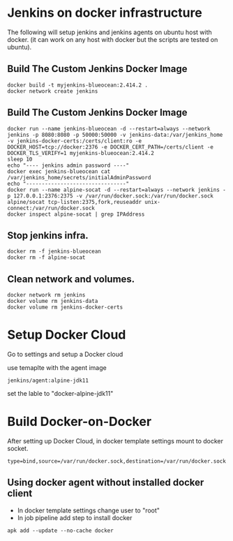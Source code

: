 # Jenkins on docker infrastructure

The following will setup jenkins and jenkins agents on ubuntu host with docker. (it can work on any host with docker but the scripts are tested on ubuntu).

## Build The Custom Jenkins Docker Image

``` shell
docker build -t myjenkins-blueocean:2.414.2 .
docker network create jenkins
```

## Build The Custom Jenkins Docker Image

``` shell
docker run --name jenkins-blueocean -d --restart=always --network jenkins -p 8080:8080 -p 50000:50000 -v jenkins-data:/var/jenkins_home -v jenkins-docker-certs:/certs/client:ro -e DOCKER_HOST=tcp://docker:2376 -e DOCKER_CERT_PATH=/certs/client -e DOCKER_TLS_VERIFY=1 myjenkins-blueocean:2.414.2
sleep 10
echo "---- jenkins admin password ----"
docker exec jenkins-blueocean cat /var/jenkins_home/secrets/initialAdminPassword
echo "--------------------------------"
docker run --name alpine-socat -d --restart=always --network jenkins -p 127.0.0.1:2376:2375 -v /var/run/docker.sock:/var/run/docker.sock alpine/socat tcp-listen:2375,fork,reuseaddr unix-connect:/var/run/docker.sock
docker inspect alpine-socat | grep IPAddress
```

## Stop jenkins infra.

``` shell
docker rm -f jenkins-blueocean
docker rm -f alpine-socat
```

## Clean network and volumes.

``` shell
docker network rm jenkins
docker volume rm jenkins-data
docker volume rm jenkins-docker-certs
```

# Setup Docker Cloud

Go to settings and setup a Docker cloud

use temaplte with the agent image

``` shell
jenkins/agent:alpine-jdk11
```

set the lable to "docker-alpine-jdk11"

# Build Docker-on-Docker

After setting up Docker Cloud, in docker template settings mount to docker socket.

``` shell
type=bind,source=/var/run/docker.sock,destination=/var/run/docker.sock
```

## Using docker agent without installed docker client

- In docker template settings change user to "root"
- In job pipeline add step to install docker

``` shell
apk add --update --no-cache docker
```


